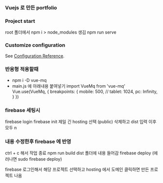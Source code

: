 ### Vuejs 로 만든 portfolio

### Project start
root 폴더에서 npm i > node_modules 생김
npm run serve

### Customize configuration

See [Configuration Reference](https://cli.vuejs.org/config/).

### 반응형 적용할때

- npm i -D vue-mq
- main.js 에 아래내용 붙여넣기
  import VueMq from 'vue-mq'
  Vue.use(VueMq, {
  breakpoints: {
  mobile: 500,
  // tablet: 1024,
  pc: Infinity,
  }
  })

### firebase 세팅시

firebase login
firebase init
제일 긴 hosting 선택
(public) 삭제하고 dist 입력
이후 모두 n

### 내용 수정한후 firebase 에 반영

ctrl + c 해서 작업 종료
npm run build
dist 폴더에 내용 들어감
firebase deploy (에러나면 sudo firebase deploy)

firebase 로그인해서 해당 프로젝트 선택하고
hosting 에서 도메인 클릭하면 만든 프로젝트 나옴

